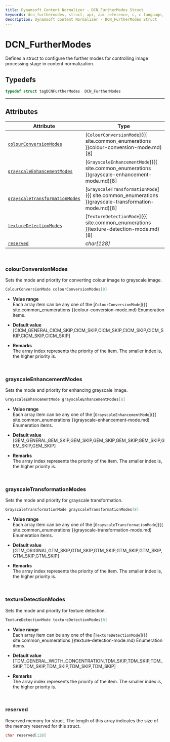 ```yaml
---
title: Dynamsoft Content Normalizer - DCN_FurtherModes Struct
keywords: dcn_furthermodes, struct, api, api reference, c, c language, c++, cplusplus, dcn, documentation
description: Dynamsoft Content Normalizer - DCN_FurtherModes Struct
---
```



# DCN_FurtherModes
Defines a struct to configure the further modes for controlling image processing stage in content normalization.

## Typedefs

```cpp
typedef struct tagDCNFurtherModes  DCN_FurtherModes
```  
  
---
  

## Attributes
  
| Attribute | Type |
|---------- | ---- |
| [`colourConversionModes`](#colourconversionmodes) | [`ColourConversionMode`]({{ site.common_enumerations }}colour-conversion-mode.md)[8] |
| [`grayscaleEnhancementModes`](#grayscaleenhancementmodes) | [`GrayscaleEnhancementMode`]({{ site.common_enumerations }}grayscale-enhancement-mode.md)[8] |
| [`grayscaleTransformationModes`](#grayscaletransformationmodes) | [`GrayscaleTransformationMode`]({{ site.common_enumerations }}grayscale-transformation-mode.md)[8] |
| [`textureDetectionModes`](#texturedetectionmodes) | [`TextureDetectionMode`]({{ site.common_enumerations }}texture-detection-mode.md)[8] |
| [`reserved`](#reserved) | *char\[128\]* |


&nbsp;

### colourConversionModes
Sets the mode and priority for converting colour image to grayscale image.
```cpp
ColourConversionMode colourConversionModes[8]
```
- **Value range**   
    Each array item can be any one of the [`ColourConversionMode`]({{ site.common_enumerations }}colour-conversion-mode.md) Enumeration items.
      
- **Default value**   
    [CICM_GENERAL,CICM_SKIP,CICM_SKIP,CICM_SKIP,CICM_SKIP,CICM_SKIP,CICM_SKIP,CICM_SKIP]
    
- **Remarks**   
    The array index represents the priority of the item. The smaller index is, the higher priority is.

&nbsp;

### grayscaleEnhancementModes
Sets the mode and priority for enhancing grayscale image.
```cpp
GrayscaleEnhancementMode grayscaleEnhancementModes[8]
```

- **Value range**   
    Each array item can be any one of the [`GrayscaleEnhancementMode`]({{ site.common_enumerations }}grayscale-enhancement-mode.md) Enumeration items.
      
- **Default value**   
    [GEM_GENERAL,GEM_SKIP,GEM_SKIP,GEM_SKIP,GEM_SKIP,GEM_SKIP,GEM_SKIP,GEM_SKIP]
    
- **Remarks**   
    The array index represents the priority of the item. The smaller index is, the higher priority is.

&nbsp;

### grayscaleTransformationModes
Sets the mode and priority for grayscale transformation.
```cpp
GrayscaleTransformationMode grayscaleTransformationModes[8]
```

- **Value range**   
    Each array item can be any one of the [`GrayscaleTransformationMode`]({{ site.common_enumerations }}grayscale-transformation-mode.md) Enumeration items.
      
- **Default value**   
    [GTM_ORIGINAL,GTM_SKIP,GTM_SKIP,GTM_SKIP,GTM_SKIP,GTM_SKIP,GTM_SKIP,GTM_SKIP]
    
- **Remarks**   
    The array index represents the priority of the item. The smaller index is, the higher priority is.

&nbsp;

### textureDetectionModes
Sets the mode and priority for texture detection.
```cpp
TextureDetectionMode textureDetectionModes[8]
```

- **Value range**   
    Each array item can be any one of the [`TextureDetectionMode`]({{ site.common_enumerations }}texture-detection-mode.md) Enumeration items.
      
- **Default value**   
    [TDM_GENERAL_WIDTH_CONCENTRATION,TDM_SKIP,TDM_SKIP,TDM_SKIP,TDM_SKIP,TDM_SKIP,TDM_SKIP,TDM_SKIP]
    
- **Remarks**   
    The array index represents the priority of the item. The smaller index is, the higher priority is.

&nbsp;


### reserved
Reserved memory for struct. The length of this array indicates the size of the memory reserved for this struct.
```cpp
char reserved[128]
```
